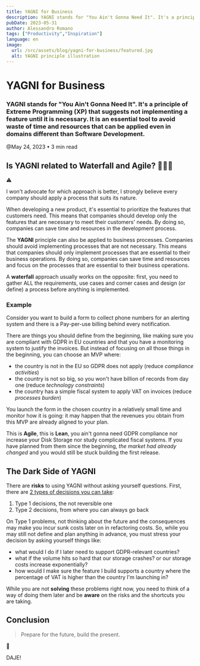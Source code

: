 ```yaml
---
title: YAGNI for Business
description: YAGNI stands for "You Ain't Gonna Need It". It's a principle of Extreme Programming (XP) that suggests not implementing a feature until it is necessary. It is an essential tool to avoid waste of time and resources that can be applied even in domains different than Software Development.
pubDate: 2023-05-31
author: Alessandro Romano
tags: ["Productivity","Inspiration"]
language: en
image:
  url: /src/assets/blog/yagni-for-business/featured.jpg
  alt: YAGNI principle illustration
---
```


# YAGNI for Business

### YAGNI stands for "You Ain't Gonna Need It". It's a principle of Extreme Programming (XP) that suggests not implementing a feature until it is necessary. It is an essential tool to avoid waste of time and resources that can be applied even in domains different than Software Development.

@May 24, 2023 • 3 min read

## Is YAGNI related to Waterfall and Agile? 🌊🏃🏻

⚠️

I won't advocate for which approach is better, I strongly believe every company should apply a process that suits its nature.

When developing a new product, it's essential to prioritize the features that customers need. This means that companies should develop only the features that are necessary to meet their customers' needs. By doing so, companies can save time and resources in the development process.

The **YAGNI** principle can also be applied to business processes. Companies should avoid implementing processes that are not necessary. This means that companies should only implement processes that are essential to their business operations. By doing so, companies can save time and resources and focus on the processes that are essential to their business operations.

A ******************waterfall****************** approach usually works on the opposite: first, you need to gather ALL the requirements, use cases and corner cases and design (or define) a process before anything is implemented.

### Example

Consider you want to build a form to collect phone numbers for an alerting system and there is a Pay-per-use billing behind every notification.

There are things you should define from the beginning, like making sure you are compliant with GDPR in EU countries and that you have a monitoring system to justify the invoices. But instead of focusing on all those things in the beginning, you can choose an MVP where:

-   the country is not in the EU so GDPR does not apply (reduce _compliance activities_)
-   the country is not so big, so you won't have billion of records from day one (reduce _technology constraints_)
-   the country has a simple fiscal system to apply VAT on invoices (reduce _processes burden_)

You launch the form in the chosen country in a relatively small time and monitor how it is going: it may happen that the revenues you obtain from this MVP are already aligned to your plan.

This is **Agile**, this is **Lean**, you ain't gonna need GDPR compliance nor increase your Disk Storage nor study complicated fiscal systems. If you have planned from them since the beginning, _the market had already changed_ and you would still be stuck building the first release.

## The Dark Side of YAGNI

There are **risks** to using YAGNI without asking yourself questions. First, there are [2 types of decisions you can take](https://www.businessinsider.com/jeff-bezos-on-type-1-and-type-2-decisions-2016-4?r=US&IR=T):

1.  Type 1 decisions, the not reversible one
2.  Type 2 decisions, from where you can always go back

On Type 1 problems, not thinking about the future and the consequences may make you incur sunk costs later on in refactoring costs. So, while you may still not define and plan anything in advance, you must stress your decision by asking yourself things like:

-   what would I do if I later need to support GDPR-relevant countries?
-   what if the volume hits so hard that our storage crashes? or our storage costs increase exponentially?
-   how would I make sure the feature I build supports a country where the percentage of VAT is higher than the country I'm launching in?

While you are not **************solving************** these problems right now, you need to think of a way of doing them later and be **********aware********** on the risks and the shortcuts you are taking.

## Conclusion

> Prepare for the future, build the present.

🚀

DAJE!